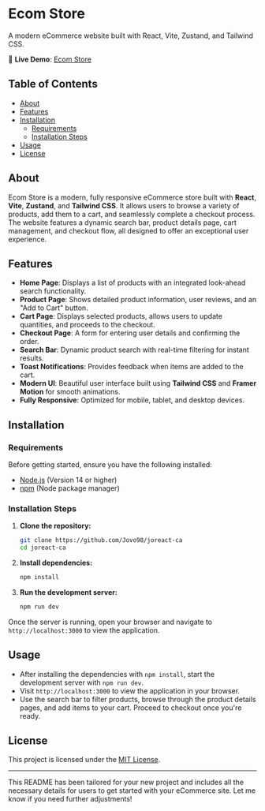 # Ecom Store  
A modern eCommerce website built with React, Vite, Zustand, and Tailwind CSS.

🔗 **Live Demo**: [Ecom Store](#https://joreact-ca.netlify.app/) 

## Table of Contents

- [About](#about)
- [Features](#features)
- [Installation](#installation)
  - [Requirements](#requirements)
  - [Installation Steps](#installation-steps)
- [Usage](#usage)
- [License](#license)

## About

Ecom Store is a modern, fully responsive eCommerce store built with **React**, **Vite**, **Zustand**, and **Tailwind CSS**. It allows users to browse a variety of products, add them to a cart, and seamlessly complete a checkout process. The website features a dynamic search bar, product details page, cart management, and checkout flow, all designed to offer an exceptional user experience.

## Features

- **Home Page**: Displays a list of products with an integrated look-ahead search functionality.
- **Product Page**: Shows detailed product information, user reviews, and an "Add to Cart" button.
- **Cart Page**: Displays selected products, allows users to update quantities, and proceeds to the checkout.
- **Checkout Page**: A form for entering user details and confirming the order.
- **Search Bar**: Dynamic product search with real-time filtering for instant results.
- **Toast Notifications**: Provides feedback when items are added to the cart.
- **Modern UI**: Beautiful user interface built using **Tailwind CSS** and **Framer Motion** for smooth animations.
- **Fully Responsive**: Optimized for mobile, tablet, and desktop devices.

## Installation

### Requirements

Before getting started, ensure you have the following installed:

- [Node.js](https://nodejs.org/en) (Version 14 or higher)
- [npm](https://www.npmjs.com/) (Node package manager)

### Installation Steps

1. **Clone the repository:**

   ```bash
   git clone https://github.com/Jovo98/joreact-ca
   cd joreact-ca
   ```

2. **Install dependencies:**

   ```bash
   npm install
   ```

3. **Run the development server:**

   ```bash
   npm run dev
   ```

Once the server is running, open your browser and navigate to `http://localhost:3000` to view the application.

## Usage

- After installing the dependencies with `npm install`, start the development server with `npm run dev`.
- Visit `http://localhost:3000` to view the application in your browser.
- Use the search bar to filter products, browse through the product details pages, and add items to your cart. Proceed to checkout once you're ready.

## License

This project is licensed under the [MIT License](LICENSE).

---

This README has been tailored for your new project and includes all the necessary details for users to get started with your eCommerce site. Let me know if you need further adjustments!
